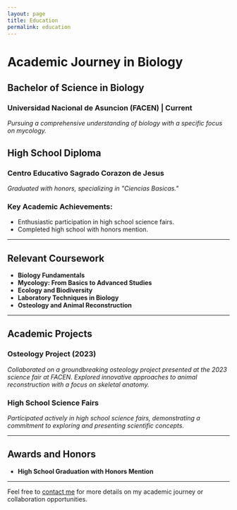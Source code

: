 ```yaml
---
layout: page
title: Education
permalink: education
---
```


# Academic Journey in Biology

## Bachelor of Science in Biology
### Universidad Nacional de Asuncion (FACEN) | Current
*Pursuing a comprehensive understanding of biology with a specific focus on mycology.*

## High School Diploma
### Centro Educativo Sagrado Corazon de Jesus
*Graduated with honors, specializing in "Ciencias Basicas."*

### Key Academic Achievements:
- Enthusiastic participation in high school science fairs.
- Completed high school with honors mention.

---

## Relevant Coursework

- **Biology Fundamentals**
- **Mycology: From Basics to Advanced Studies**
- **Ecology and Biodiversity**
- **Laboratory Techniques in Biology**
- **Osteology and Animal Reconstruction**

---

## Academic Projects

### Osteology Project (2023)
*Collaborated on a groundbreaking osteology project presented at the 2023 science fair at FACEN. Explored innovative approaches to animal reconstruction with a focus on skeletal anatomy.*

### High School Science Fairs
*Participated actively in high school science fairs, demonstrating a commitment to exploring and presenting scientific concepts.*

---

## Awards and Honors

- **High School Graduation with Honors Mention**

---

Feel free to [contact me](mailto:saskia.weissvanderpol@gmail.com) for more details on my academic journey or collaboration opportunities.
